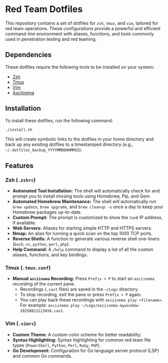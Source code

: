 # Red Team Dotfiles

This repository contains a set of dotfiles for `zsh`, `tmux`, and `vim`, tailored for red team operations. These configurations provide a powerful and efficient command-line environment with aliases, functions, and tools commonly used in penetration testing and red teaming.

## Dependencies

These dotfiles require the following tools to be installed on your system:

*   [Zsh](https://www.zsh.org/)
*   [Tmux](https://github.com/tmux/tmux/wiki)
*   [Vim](https://www.vim.org/)
*   [Asciinema](https://asciinema.org/)

## Installation

To install these dotfiles, run the following command:

```bash
./install.sh
```

This will create symbolic links to the dotfiles in your home directory and back up any existing dotfiles to a timestamped directory (e.g., `~/.dotfiles_backup_YYYYMMDDHHMMSS`).

## Features

### Zsh (`.zshrc`)

*   **Automated Tool Installation:** The shell will automatically check for and prompt you to install missing tools using Homebrew, Pip, and Gem.
*   **Automated Homebrew Maintenance:** The shell will automatically run `brew update`, `brew upgrade`, and `brew cleanup -s` once a day to keep your Homebrew packages up-to-date.
*   **Custom Prompt:** The prompt is customized to show the `tun0` IP address, if available.
*   **Web Servers:** Aliases for starting simple HTTP and HTTPS servers.
*   **Nmap:** An alias for running a quick scan on the top 1000 TCP ports.
*   **Reverse Shells:** A function to generate various reverse shell one-liners (`bash`, `nc`, `python`, `perl`, `php`).
*   **Help Command:** A `/help` command to display a list of all the custom aliases, functions, and key bindings.

### Tmux (`.tmux.conf`)

*   **Manual `asciinema` Recording:** Press `Prefix + P` to start an `asciinema` recording of the current pane.
    *   Recordings (`.cast` files) are saved in the `~/Logs` directory.
    *   To stop recording, exit the pane or press `Prefix + P` again.
    *   You can play back these recordings with `asciinema play <filename>`. For example: `asciinema play ~/Logs/asciinema-mywindow-20250812123456.cast`.

### Vim (`.vimrc`)

*   **Custom Theme:** A custom color scheme for better readability.
*   **Syntax Highlighting:** Syntax highlighting for common red team file types (`PowerShell`, `Python`, `Perl`, `Ruby`, `PHP`).
*   **Go Development:** Configuration for Go language server protocol (LSP) and common Go commands.